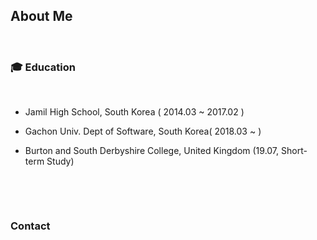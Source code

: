 ## About Me
​

### 🎓 Education

​
- Jamil High School, South Korea ( 2014.03 ~ 2017.02 )

- Gachon Univ. Dept of Software, South Korea( 2018.03 ~ )

- Burton and South Derbyshire College, United Kingdom (19.07, Short-term Study)

​

​

###  Contact
